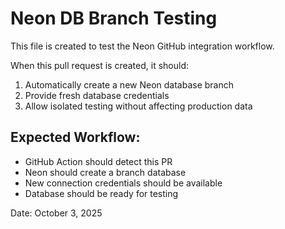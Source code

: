# Neon DB Branch Testing

This file is created to test the Neon GitHub integration workflow.

When this pull request is created, it should:
1. Automatically create a new Neon database branch
2. Provide fresh database credentials
3. Allow isolated testing without affecting production data

## Expected Workflow:
- GitHub Action should detect this PR
- Neon should create a branch database
- New connection credentials should be available
- Database should be ready for testing

Date: October 3, 2025